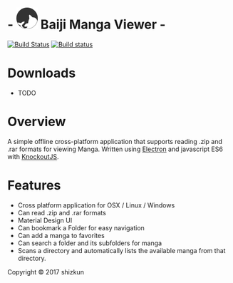 # - ![Logo](/build/48x48.png)   Baiji Manga Viewer -
[![Build Status](https://travis-ci.org/shizkun/manga-viewer.svg?branch=refactor-with-test-spec)](https://travis-ci.org/shizkun/manga-viewer)
[![Build status](https://ci.appveyor.com/api/projects/status/hocka5ecscejfvg7?svg=true)](https://ci.appveyor.com/project/shizkun/manga-viewer)

# Downloads
- TODO

# Overview
A simple offline cross-platform application that supports reading .zip and .rar formats for viewing Manga. Written using [Electron](https://github.com/electron/electron) and javascript ES6 with [KnockoutJS](http://knockoutjs.com/). 

# Features
- Cross platform application for OSX / Linux / Windows
- Can read .zip and .rar formats
- Material Design UI
- Can bookmark a Folder for easy navigation
- Can add a manga to favorites
- Can search a folder and its subfolders for manga
- Scans a directory and automatically lists the available manga from that directory.



Copyright © 2017 shizkun
